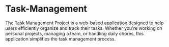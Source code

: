# Task-Management
The Task Management Project is a web-based application designed to help users efficiently organize and track their tasks. Whether you're working on personal projects, managing a team, or handling daily chores, this application simplifies the task management process.
